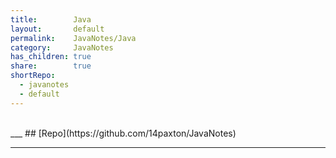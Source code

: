 ```yaml
---
title:        Java          
layout:       default          
permalink:    JavaNotes/Java          
category:     JavaNotes          
has_children: true          
share:        true          
shortRepo:        
  - javanotes        
  - default          
---
```

        
<br/>        
___        
## [Repo](https://github.com/14paxton/JavaNotes)        
        
***